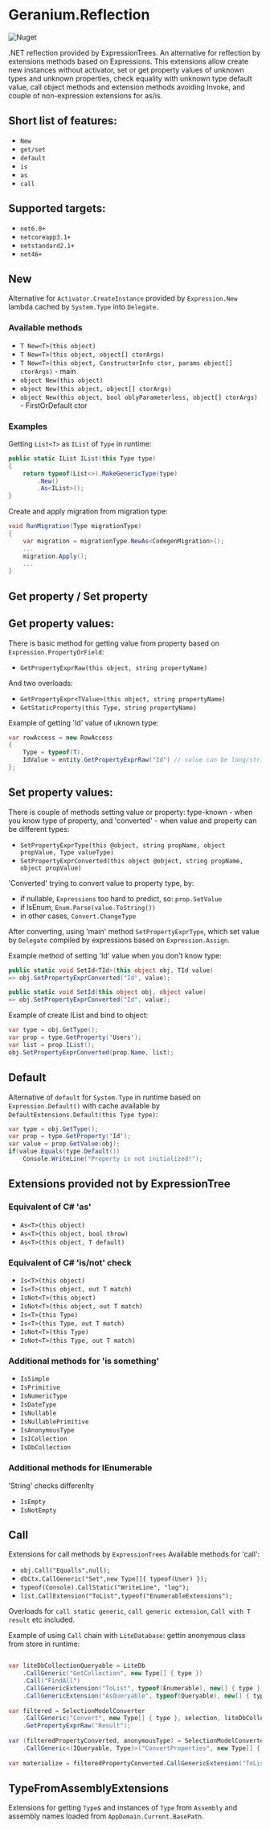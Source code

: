 # Geranium.Reflection
![Nuget](https://img.shields.io/nuget/v/Geranium.Reflection)

.NET reflection provided by ExpressionTrees.
An alternative for reflection by extensions methods based on Expressions. This extensions allow create new instances without activator, set or get property values of unknown types and unknown properties, check equality with unknown type default value, call object methods and extension methods avoiding Invoke, and couple of non-expression extensions for as/is.

## Short list of features:
* `New`
* `get/set`
* `default`
* `is`
* `as`
* `call`

## Supported targets:
* `net6.0+`
* `netcoreapp3.1+`
* `netstandard2.1+`
* `net46+`

## New
Alternative for `Activator.CreateInstance` provided by `Expression.New` lambda cached by `System.Type` into `Delegate`.
### Available methods
* `T New<T>(this object)`
* `T New<T>(this object, object[] ctorArgs)`
* `T New<T>(this object, ConstructorInfo ctor, params object[] ctorArgs)` - main
* `object New(this object)`
* `object New(this object, object[] ctorArgs)` 
* `object New(this object, bool oblyParameterless, object[] ctorArgs)` - FirstOrDefault ctor

### Examples
Getting `List<T>` as `IList` of `Type` in runtime:
```C#
public static IList IList(this Type type)
{
    return typeof(List<>).MakeGenericType(type)
        .New()
        .As<IList>();
}
```
Create and apply migration from migration type:
```C#
void RunMigration(Type migrationType)
{
    var migration = migrationType.NewAs<CodegenMigration>();
    ...
    migration.Apply();
    ...
}
```
## Get property / Set property
## Get property values:
There is basic method for getting value from property based on `Expression.PropertyOrField`:
* `GetPropertyExprRaw(this object, string propertyName)`

And two overloads:
* `GetPropertyExpr<TValue>(this object, string propertyName)`
* `GetStaticProperty(this Type, string propertyName)`

Example of getting 'Id' value of uknown type:
```C#
var rowAccess = new RowAccess
{
    Type = typeof(T),
    IdValue = entity.GetPropertyExprRaw("Id") // value can be long/string/Guid or something
};
```
## Set property values:
There is couple of methods setting value or property: type-known - when you know type of property, and 'converted' - when value and property can be different types:
* `SetPropertyExprType(this @object, string propName, object propValue, Type valueType)`
* `SetPropertyExprConverted(this object @object, string propName, object propValue)`

'Converted' trying to convert value to property type, by:
* if nullable, `Expressions` too hard to predict, so: `prop.SetValue`
* if IsEnum, `Enum.Parse(value.ToString())`
* in other cases, `Convert.ChangeType`

After converting, using 'main' method `SetPropertyExprType`, which set value by `Delegate` compiled by expressions based on `Expression.Assign`.

Example method of setting 'Id' value when you don't know type:
```C#
public static void SetId<TId>(this object obj, TId value) 
=> obj.SetPropertyExprConverted("Id", value);

public static void SetId(this object obj, object value) 
=> obj.SetPropertyExprConverted("Id", value);

```
Example of create IList and bind to object:
```C#
var type = obj.GetType();
var prop = type.GetProperty('Users');
var list = prop.IList();
obj.SetPropertyExprConverted(prop.Name, list);
```

## Default
Alternative of `default` for `System.Type` in runtime based on `Expression.Default()` with cache available by `DefaultExtensions.Default(this Type type)`:
```C#
var type = obj.GetType();
var prop = type.GetProperty('Id');
var value = prop.GetValue(obj);
if(value.Equals(type.Default())
    Console.WriteLine("Property is not initialized!");
```

## Extensions provided not by ExpressionTree
### Equivalent of C# 'as'
* `As<T>(this object)`
* `As<T>(this object, bool throw)`
* `As<T>(this object, T default)`

### Equivalent of C# 'is/not' check
* `Is<T>(this object)`
* `Is<T>(this object, out T match)`
* `IsNot<T>(this object)`
* `IsNot<T>(this object, out T match)`
* `Is<T>(this Type)`
* `Is<T>(this Type, out T match)`
* `IsNot<T>(this Type)`
* `IsNot<T>(this Type, out T match)`

### Additional methods for 'is something'
* `IsSimple`
* `IsPrimitive`
* `IsNumericType`
* `IsDateType`
* `IsNullable`
* `IsNullablePrimitive`
* `IsAnonymousType`
* `IsICollection`
* `IsDbCollection`

### Additional methods for IEnumerable
'String' checks differenlty
* `IsEmpty`
* `IsNotEmpty`

## Call
Extensions for call methods by `ExpressionTrees`
Available methods for 'call':
* `obj.Call("Equalls",null);`
* `dbCtx.CallGeneric("Set",new Type[]{ typeof(User) });`
* `typeof(Console).CallStatic("WriteLine", "log");`
* `list.CallExtension("ToList",typeof("EnumerableExtensions");`

Overloads for `call static generic`, `call generic extension`, `Call with T result` etc included.

Example of using `Call` chain with `LiteDatabase`: gettin anonymous class from store in runtime:

```C#

var liteDbCollectionQueryable = LiteDb
    .CallGeneric("GetCollection", new Type[] { type })
    .Call("FindAll")
    .CallGenericExtension("ToList", typeof(Enumerable), new[] { type })
    .CallGenericExtension("AsQueryable", typeof(Queryable), new[] { type });
    
var filtered = SelectionModelConverter
    .CallGeneric("Convert", new Type[] { type }, selection, liteDbCollectionQueryable)
    .GetPropertyExprRaw("Result");
    
var (filteredPropertyConverted, anonymousType) = SelectionModelConverter
    .CallGeneric<(IQueryable, Type)>("ConvertProperties", new Type[] { type }, selection.Properties, filtered); // returns IQueryable and anonymousType
    
var materialize = filteredPropertyConverted.CallGenericExtension("ToList", typeof(Enumerable), new[] { anonymousType });

```

## TypeFromAssemblyExtensions
Extensions for getting `Type`s and instances of `Type` from `Assembly` and assembly names loaded from `AppDomain.Current.BasePath`.
